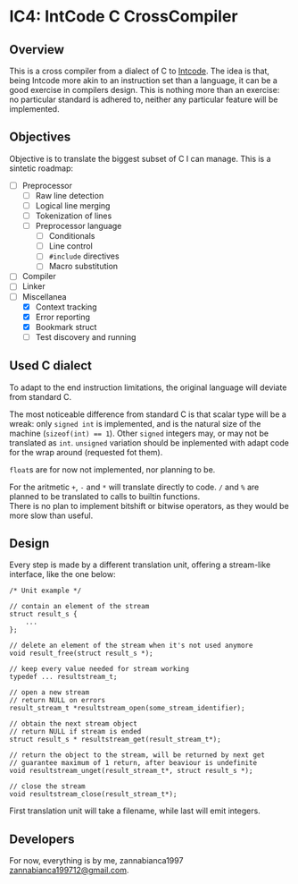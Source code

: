 # IC4: IntCode C CrossCompiler

## Overview

This is a cross compiler from a dialect of C to [Intcode](https://esolangs.org/wiki/Intcode). 
The idea is that, being Intcode more akin to an instruction set than a language, it can be a good exercise in compilers design.
This is nothing more than an exercise: no particular standard is adhered to, neither any particular feature will be implemented.

## Objectives

Objective is to translate the biggest subset of C I can manage.
This is a sintetic roadmap:

- [ ] Preprocessor
    - [ ] Raw line detection
    - [ ] Logical line merging
    - [ ] Tokenization of lines
    - [ ] Preprocessor language
        - [ ] Conditionals
        - [ ] Line control
        - [ ] `#include` directives
        - [ ] Macro substitution
- [ ] Compiler
- [ ] Linker
- [ ] Miscellanea
    - [x] Context tracking
    - [x] Error reporting
    - [x] Bookmark struct
    - [ ] Test discovery and running

## Used C dialect

To adapt to the end instruction limitations, the original language will deviate from standard C.

The most noticeable difference from standard C is that scalar type will be a wreak: only `signed int` is implemented, and is the natural size of the machine (`sizeof(int) == 1`). Other `signed` integers may, or may not be translated as `int`. `unsigned` variation should be inplemented with adapt code for the wrap around (requested fot them).

`float`s are for now not implemented, nor planning to be.

For the aritmetic `+`, `-` and `*` will translate directly to code. `/` and `%` are planned to be translated to calls to builtin functions.  
There is no plan to implement bitshift or bitwise operators, as they would be more slow than useful.

## Design

Every step is made by a different translation unit, offering a stream-like interface, like the one below:

    /* Unit example */

    // contain an element of the stream
    struct result_s {
        ...
    };

    // delete an element of the stream when it's not used anymore
    void result_free(struct result_s *);

    // keep every value needed for stream working
    typedef ... resultstream_t;

    // open a new stream
    // return NULL on errors
    result_stream_t *resultstream_open(some_stream_identifier);

    // obtain the next stream object
    // return NULL if stream is ended
    struct result_s * resultstream_get(result_stream_t*);

    // return the object to the stream, will be returned by next get
    // guarantee maximum of 1 return, after beaviour is undefinite
    void resultstream_unget(result_stream_t*, struct result_s *);
    
    // close the stream
    void resultstream_close(result_stream_t*);

First translation unit will take a filename, while last will emit integers.

## Developers

For now, everything is by me, zannabianca1997 <zannabianca199712@gmail.com>.